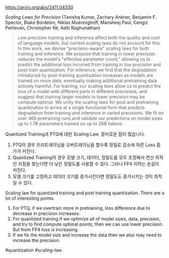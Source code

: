 https://arxiv.org/abs/2411.04330

*Scaling Laws for Precision* (Tanishq Kumar, Zachary Ankner, Benjamin F. Spector, Blake Bordelon, Niklas Muennighoff, Mansheej Paul, Cengiz Pehlevan, Christopher Ré, Aditi Raghunathan)

> Low precision training and inference affect both the quality and cost of language models, but current scaling laws do not account for this. In this work, we devise "precision-aware" scaling laws for both training and inference. We propose that training in lower precision reduces the model's "effective parameter count," allowing us to predict the additional loss incurred from training in low precision and post-train quantization. For inference, we find that the degradation introduced by post-training quantization increases as models are trained on more data, eventually making additional pretraining data actively harmful. For training, our scaling laws allow us to predict the loss of a model with different parts in different precisions, and suggest that training larger models in lower precision may be compute optimal. We unify the scaling laws for post and pretraining quantization to arrive at a single functional form that predicts degradation from training and inference in varied precisions. We fit on over 465 pretraining runs and validate our predictions on model sizes up to 1.7B parameters trained on up to 26B tokens.

Quantized Training과 PTQ에 대한 Scaling Law. 흥미로운 점이 많습니다.

1. PTQ의 경우 프리트레이닝을 오버트레이닝을 할수록 정밀로 감소에 따른 Loss 증가가 커진다.
2. Quantized Training의 경우 모델 크기, 데이터, 정밀도를 모두 조정해서 연산 최적인 지점을 찾는다면 더 낮은 정밀도를 사용할 수 있다. 그러나 FP4 이하는 손실이 커진다.
3. 모델 크기를 고정하고 데이터 크기를 증가시킨다면 정밀도도 증가시키는 것이 최적일 수 있다.

<english>
Scaling law for quantized training and post training quantization. There are a lot of interesting points.

1. For PTQ, if we overtrain more in pretraining, loss difference due to decrease in precision increases.
2. For quantized training if we optimize all of model sizes, data, precision, and try to find compute optimal points, then we can use lower precision. But from FP4 loss is increasing.
3. If we fix the model size and increase the data then we also may need to increase the precision.
</english>

#quantization #scaling-law 